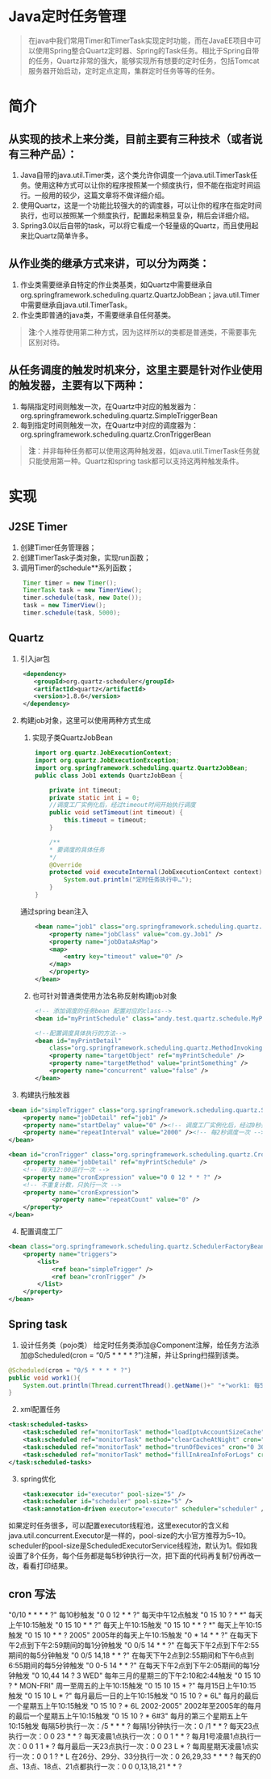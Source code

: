 Java定时任务管理
==================
>在java中我们常用Timer和TimerTask实现定时功能，而在JavaEE项目中可以使用Spring整合Quartz定时器、Spring的Task任务。相比于Spring自带的任务，Quartz非常的强大，能够实现所有想要的定时任务，包括Tomcat服务器开始启动，定时定点定周，集群定时任务等等的任务。

# 简介
## 从实现的技术上来分类，目前主要有三种技术（或者说有三种产品）：

1. Java自带的java.util.Timer类，这个类允许你调度一个java.util.TimerTask任务。使用这种方式可以让你的程序按照某一个频度执行，但不能在指定时间运行。一般用的较少，这篇文章将不做详细介绍。
2. 使用Quartz，这是一个功能比较强大的的调度器，可以让你的程序在指定时间执行，也可以按照某一个频度执行，配置起来稍显复杂，稍后会详细介绍。
3. Spring3.0以后自带的task，可以将它看成一个轻量级的Quartz，而且使用起来比Quartz简单许多。

## 从作业类的继承方式来讲，可以分为两类：
1. 作业类需要继承自特定的作业类基类，如Quartz中需要继承自org.springframework.scheduling.quartz.QuartzJobBean；java.util.Timer中需要继承自java.util.TimerTask。
2. 作业类即普通的java类，不需要继承自任何基类。

>**注**:个人推荐使用第二种方式，因为这样所以的类都是普通类，不需要事先区别对待。

## 从任务调度的触发时机来分，这里主要是针对作业使用的触发器，主要有以下两种：
1. 每隔指定时间则触发一次，在Quartz中对应的触发器为：org.springframework.scheduling.quartz.SimpleTriggerBean
2. 每到指定时间则触发一次，在Quartz中对应的调度器为：org.springframework.scheduling.quartz.CronTriggerBean
>**注**：并非每种任务都可以使用这两种触发器，如java.util.TimerTask任务就只能使用第一种。Quartz和spring task都可以支持这两种触发条件。

# 实现
## J2SE Timer
1. 创建Timer任务管理器；
2. 创建TimerTask子类对象，实现run函数；
3. 调用Timer的schedule**系列函数；

```java
    Timer timer = new Timer();
    TimerTask task = new TimerView();
    timer.schedule(task, new Date());
    task = new TimerView();
    timer.schedule(task, 5000);
```

## Quartz
1. 引入jar包
```xml
    <dependency>
       <groupId>org.quartz-scheduler</groupId>
       <artifactId>quartz</artifactId>
       <version>1.8.6</version>
    </dependency>
```

2. 构建job对象，这里可以使用两种方式生成
    1. 实现子类QuartzJobBean

    ```java
        import org.quartz.JobExecutionContext;
        import org.quartz.JobExecutionException;
        import org.springframework.scheduling.quartz.QuartzJobBean;
        public class Job1 extends QuartzJobBean {

            private int timeout;
            private static int i = 0;
            //调度工厂实例化后，经过timeout时间开始执行调度
            public void setTimeout(int timeout) {
                this.timeout = timeout;
            }

            /**
            * 要调度的具体任务
            */
            @Override
            protected void executeInternal(JobExecutionContext context) throws JobExecutionException {
                System.out.println("定时任务执行中…");
            }
        }
    ```

    通过spring bean注入

    ```xml
        <bean name="job1" class="org.springframework.scheduling.quartz.JobDetailBean">
            <property name="jobClass" value="com.gy.Job1" />
            <property name="jobDataAsMap">
            <map>
                <entry key="timeout" value="0" />
            </map>
            </property>
        </bean>
    ```

    2. 也可针对普通类使用方法名称反射构建job对象

    ```xml
        <!-- 添加调度的任务bean 配置对应的class-->
        <bean id="myPrintSchedule" class="andy.test.quartz.schedule.MyPrintSchedule" />

        <!--配置调度具体执行的方法-->
        <bean id="myPrintDetail"
            class="org.springframework.scheduling.quartz.MethodInvokingJobDetailFactoryBean">
            <property name="targetObject" ref="myPrintSchedule" />
            <property name="targetMethod" value="printSomething" />
            <property name="concurrent" value="false" />
        </bean>
    ```

3. 构建执行触发器
```xml
<bean id="simpleTrigger" class="org.springframework.scheduling.quartz.SimpleTriggerBean">
    <property name="jobDetail" ref="job1" />
    <property name="startDelay" value="0" /><!-- 调度工厂实例化后，经过0秒开始执行调度 -->
    <property name="repeatInterval" value="2000" /><!-- 每2秒调度一次 -->
</bean>
```
```xml
<bean id="cronTrigger" class="org.springframework.scheduling.quartz.CronTriggerBean">
    <property name="jobDetail" ref="myPrintSchedule" />
    <!-- 每天12:00运行一次 -->
    <property name="cronExpression" value="0 0 12 * * ?" />
    <!-- 不重复计数，只执行一次 -->
    <property name="cronExpression">
            <property name="repeatCount" value="0" />
    </property>
</bean>
```

4. 配置调度工厂
```xml
<bean class="org.springframework.scheduling.quartz.SchedulerFactoryBean">
    <property name="triggers">
        <list>
            <ref bean="simpleTrigger" />
            <ref bean="cronTrigger" />
        </list>
    </property>
</bean>
```

## Spring task
1. 设计任务类（pojo类）
给定时任务类添加@Component注解，给任务方法添加@Scheduled(cron = “0/5 * * * * ?”)注解，并让Spring扫描到该类。
```java
@Scheduled(cron = "0/5 * * * * ?")
public void work1(){
    System.out.println(Thread.currentThread().getName()+" "+"work1: 每5秒执行一次");
}
```
2. xml配置任务
```xml
<task:scheduled-tasks>
    <task:scheduled ref="monitorTask" method="loadIptvAccountSizeCache" fixed-rate="1800000" />
    <task:scheduled ref="monitorTask" method="clearCacheAtNight" cron="0 00 5 * * *" />
    <task:scheduled ref="monitorTask" method="trunOfDevices" cron="0 30 5 * * *" />
    <task:scheduled ref="monitorTask" method="fillInAreaInfoForLogs" cron="0 00 4 * * *" />
</task:scheduled-tasks>
```

3. spring优化
```xml
    <task:executor id="executor" pool-size="5" />
    <task:scheduler id="scheduler" pool-size="5" />
    <task:annotation-driven executor="executor" scheduler="scheduler" />
```
如果定时任务很多，可以配置executor线程池，这里executor的含义和java.util.concurrent.Executor是一样的，pool-size的大小官方推荐为5~10。scheduler的pool-size是ScheduledExecutorService线程池，默认为1。假如我设置了8个任务，每个任务都是每5秒钟执行一次，把下面的代码再复制7份再改一改，看看打印结果。

## cron 写法

"0/10 * * * * ?" 每10秒触发
"0 0 12 * * ?" 每天中午12点触发
"0 15 10 ? * *" 每天上午10:15触发
"0 15 10 * * ?" 每天上午10:15触发
"0 15 10 * * ? *" 每天上午10:15触发
"0 15 10 * * ? 2005" 2005年的每天上午10:15触发
"0 * 14 * * ?" 在每天下午2点到下午2:59期间的每1分钟触发
"0 0/5 14 * * ?" 在每天下午2点到下午2:55期间的每5分钟触发
"0 0/5 14,18 * * ?" 在每天下午2点到2:55期间和下午6点到6:55期间的每5分钟触发
"0 0-5 14 * * ?" 在每天下午2点到下午2:05期间的每1分钟触发
"0 10,44 14 ? 3 WED" 每年三月的星期三的下午2:10和2:44触发
"0 15 10 ? * MON-FRI" 周一至周五的上午10:15触发
"0 15 10 15 * ?" 每月15日上午10:15触发
"0 15 10 L * ?" 每月最后一日的上午10:15触发
"0 15 10 ? * 6L" 每月的最后一个星期五上午10:15触发
"0 15 10 ? * 6L 2002-2005" 2002年至2005年的每月的最后一个星期五上午10:15触发
"0 15 10 ? * 6#3" 每月的第三个星期五上午10:15触发
每隔5秒执行一次：/5 * * * ?
每隔1分钟执行一次：0 /1 * * ?
每天23点执行一次：0 0 23 * * ?
每天凌晨1点执行一次：0 0 1 * * ?
每月1号凌晨1点执行一次：0 0 1 1 * ?
每月最后一天23点执行一次：0 0 23 L * ?
每周星期天凌晨1点实行一次：0 0 1 ? * L
在26分、29分、33分执行一次：0 26,29,33 * * * ?
每天的0点、13点、18点、21点都执行一次：0 0 0,13,18,21 * * ?
